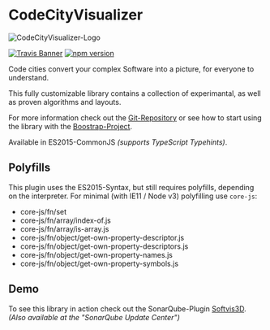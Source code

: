 # CodeCityVisualizer
![CodeCityVisualizer-Logo][logo-image]

[![Travis Banner][travis-banner]][travis-link]
[![npm version](https://badge.fury.io/js/codecity-visualizer.svg)](https://badge.fury.io/js/codecity-visualizer)

Code cities convert your complex Software into a picture, for everyone to understand.

This fully customizable library contains a collection of experimantal, as well as proven algorithms and layouts.

For more information check out the [Git-Repository][git-project] or see how to start using the library with the [Boostrap-Project][boot-project].

Available in ES2015-CommonJS _(supports TypeScript Typehints)_.

## Polyfills
This plugin uses the ES2015-Syntax, but still requires polyfills, depending on the interpreter. For minimal (with IE11 / Node v3) polyfilling use `core-js`:
 * core-js/fn/set
 * core-js/fn/array/index-of.js
 * core-js/fn/array/is-array.js
 * core-js/fn/object/get-own-property-descriptor.js
 * core-js/fn/object/get-own-property-descriptors.js
 * core-js/fn/object/get-own-property-names.js
 * core-js/fn/object/get-own-property-symbols.js

## Demo
To see this library in action check out the SonarQube-Plugin [Softvis3D][softvis3d].<br /> _(Also available at the "SonarQube Update Center")_

[//]: #
  [travis-banner]: https://travis-ci.org/Ungolianth/codecity-visualizer.svg?branch=master
  [travis-link]: https://travis-ci.org/Ungolianth/codecity-visualizer/branches
  [npm-banner]: https://badge.fury.io/js/codecity-visualizer.svg
  [npm-link]: https://www.npmjs.com/package/codecity-visualizer
  [logo-image]: https://raw.githubusercontent.com/Ungolianth/codecity-visualizer/master/ccv.png "CCV-Logo"
  [git-project]: https://github.com/Ungolianth/codecity-visualizer.git
  [boot-project]: http://git.ungolianth.de/ungolianth/ccv-bootstrap.git
  [softvis3d]: http://softvis3d.com/